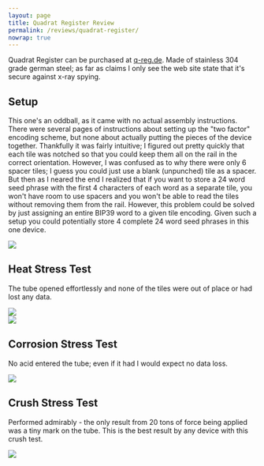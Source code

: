 ```yaml
---
layout: page
title: Quadrat Register Review
permalink: /reviews/quadrat-register/
nowrap: true
---
```

Quadrat Register can be purchased at <a href="https://q-reg.de/">q-reg.de</a>. Made of stainless 304 grade german steel; as far as claims I only see the web site state that it's secure against x-ray spying.

## Setup

This one's an oddball, as it came with no actual assembly instructions. There were several pages of instructions about setting up the "two factor" encoding scheme, but none about actually putting the pieces of the device together. Thankfully it was fairly intuitive; I figured out pretty quickly that each tile was notched so that you could keep them all on the rail in the correct orientation. However, I was confused as to why there were only 6 spacer tiles; I guess you could just use a blank (unpunched) tile as a spacer. But then as I neared the end I realized that if you want to store a 24 word seed phrase with the first 4 characters of each word as a separate tile, you won't have room to use spacers and you won't be able to read the tiles without removing them from the rail. However, this problem could be solved by just assigning an entire BIP39 word to a given tile encoding. Given such a setup you could potentially store 4 complete 24 word seed phrases in this one device.

<img src="../../img/devices/quadrat_register_new.jpeg" />

## Heat Stress Test

The tube opened effortlessly and none of the tiles were out of place or had lost any data.

<img src="../../img/devices/quadrat_register_hot.jpeg" />
<br/>
<img src="../../img/devices/quadrat_register_heat.jpeg" />

## Corrosion Stress Test

No acid entered the tube; even if it had I would expect no data loss.

<img src="../../img/devices/quadrat_register_acid.jpeg" />

## Crush Stress Test

Performed admirably - the only result from 20 tons of force being applied was a tiny mark on the tube. This is the best result by any device with this crush test.

<img src="../../img/devices/quadrat_register_crush.jpeg" />
